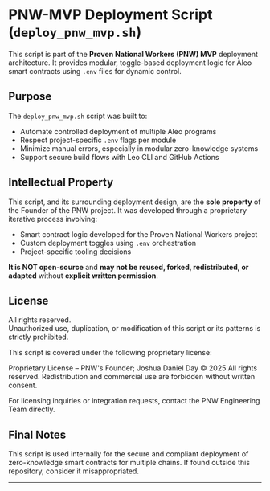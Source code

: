 

# PNW-MVP Deployment Script (`deploy_pnw_mvp.sh`)

This script is part of the **Proven National Workers (PNW) MVP** deployment architecture. It provides modular, toggle-based deployment logic for Aleo smart contracts using `.env` files for dynamic control.

## Purpose

The `deploy_pnw_mvp.sh` script was built to:
- Automate controlled deployment of multiple Aleo programs
- Respect project-specific `.env` flags per module
- Minimize manual errors, especially in modular zero-knowledge systems
- Support secure build flows with Leo CLI and GitHub Actions

## Intellectual Property

This script, and its surrounding deployment design, are the **sole property** of the Founder of the PNW project. It was developed through a proprietary iterative process involving:

- Smart contract logic developed for the Proven National Workers project
- Custom deployment toggles using `.env` orchestration
- Project-specific tooling decisions

**It is NOT open-source** and **may not be reused, forked, redistributed, or adapted** without **explicit written permission**.

## License

All rights reserved.  
Unauthorized use, duplication, or modification of this script or its patterns is strictly prohibited.

This script is covered under the following proprietary license:

Proprietary License – PNW's Founder; Joshua Daniel Day
© 2025 All rights reserved.
Redistribution and commercial use are forbidden without written consent.

For licensing inquiries or integration requests, contact the PNW Engineering Team directly.

## Final Notes

This script is used internally for the secure and compliant deployment of zero-knowledge smart contracts for multiple chains.
If found outside this repository, consider it misappropriated.


---
